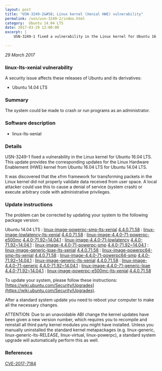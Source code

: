 ```yaml
---
layout: post
title: "USN-3249-2&#58; Linux kernel (Xenial HWE) vulnerability"
permalink: /usn/usn-3249-2/index.html
category:  Ubuntu 14.04 LTS
date: 2017-03-29 12:00:00
excerpt: |
    USN-3249-1 fixed a vulnerability in the Linux kernel for Ubuntu 16.04 LTS. This update provides the corresponding updates for the Linux Hardware Enablement (HWE) kernel from Ubuntu 16.04 LTS for Ubuntu 14.04 LTS.
    
--- 
```

 
 

*29 March 2017*

### linux-lts-xenial vulnerability

A security issue affects these releases of Ubuntu and its derivatives:

* Ubuntu 14.04 LTS

### Summary

The system could be made to crash or run programs as an administrator. 

### Software description

* linux-lts-xenial 

### Details

USN-3249-1 fixed a vulnerability in the Linux kernel for Ubuntu 16.04 LTS. This update provides the corresponding updates for the Linux Hardware Enablement (HWE) kernel from Ubuntu 16.04 LTS for Ubuntu 14.04 LTS.

It was discovered that the xfrm framework for transforming packets in the Linux kernel did not properly validate data received from user space. A local attacker could use this to cause a denial of service (system crash) or execute arbitrary code with administrative privileges. 

### Update instructions

The problem can be corrected by updating your system to the following package version:

Ubuntu 14.04 LTS
 : [linux-image-powerpc-smp-lts-xenial](https://launchpad.net/ubuntu/+source/linux-lts-xenial) <span> [4.4.0.71.58](https://launchpad.net/ubuntu/+source/linux-lts-xenial/4.4.0-71.92~14.04.1) </span> 
 : [linux-image-lowlatency-lts-xenial](https://launchpad.net/ubuntu/+source/linux-lts-xenial) <span> [4.4.0.71.58](https://launchpad.net/ubuntu/+source/linux-lts-xenial/4.4.0-71.92~14.04.1) </span> 
 : [linux-image-4.4.0-71-powerpc-e500mc](https://launchpad.net/ubuntu/+source/linux-lts-xenial) <span> [4.4.0-71.92~14.04.1](https://launchpad.net/ubuntu/+source/linux-lts-xenial/4.4.0-71.92~14.04.1) </span> 
 : [linux-image-4.4.0-71-lowlatency](https://launchpad.net/ubuntu/+source/linux-lts-xenial) <span> [4.4.0-71.92~14.04.1](https://launchpad.net/ubuntu/+source/linux-lts-xenial/4.4.0-71.92~14.04.1) </span> 
 : [linux-image-4.4.0-71-powerpc-smp](https://launchpad.net/ubuntu/+source/linux-lts-xenial) <span> [4.4.0-71.92~14.04.1](https://launchpad.net/ubuntu/+source/linux-lts-xenial/4.4.0-71.92~14.04.1) </span> 
 : [linux-image-generic-lpae-lts-xenial](https://launchpad.net/ubuntu/+source/linux-lts-xenial) <span> [4.4.0.71.58](https://launchpad.net/ubuntu/+source/linux-lts-xenial/4.4.0-71.92~14.04.1) </span> 
 : [linux-image-powerpc64-smp-lts-xenial](https://launchpad.net/ubuntu/+source/linux-lts-xenial) <span> [4.4.0.71.58](https://launchpad.net/ubuntu/+source/linux-lts-xenial/4.4.0-71.92~14.04.1) </span> 
 : [linux-image-4.4.0-71-powerpc64-smp](https://launchpad.net/ubuntu/+source/linux-lts-xenial) <span> [4.4.0-71.92~14.04.1](https://launchpad.net/ubuntu/+source/linux-lts-xenial/4.4.0-71.92~14.04.1) </span> 
 : [linux-image-generic-lts-xenial](https://launchpad.net/ubuntu/+source/linux-lts-xenial) <span> [4.4.0.71.58](https://launchpad.net/ubuntu/+source/linux-lts-xenial/4.4.0-71.92~14.04.1) </span> 
 : [linux-image-4.4.0-71-generic](https://launchpad.net/ubuntu/+source/linux-lts-xenial) <span> [4.4.0-71.92~14.04.1](https://launchpad.net/ubuntu/+source/linux-lts-xenial/4.4.0-71.92~14.04.1) </span> 
 : [linux-image-4.4.0-71-generic-lpae](https://launchpad.net/ubuntu/+source/linux-lts-xenial) <span> [4.4.0-71.92~14.04.1](https://launchpad.net/ubuntu/+source/linux-lts-xenial/4.4.0-71.92~14.04.1) </span> 
 : [linux-image-powerpc-e500mc-lts-xenial](https://launchpad.net/ubuntu/+source/linux-lts-xenial) <span> [4.4.0.71.58](https://launchpad.net/ubuntu/+source/linux-lts-xenial/4.4.0-71.92~14.04.1) </span> 

To update your system, please follow these instructions: [https://wiki.ubuntu.com/Security/Upgrades](https://wiki.ubuntu.com/Security/Upgrades).

After a standard system update you need to reboot your computer to make all the necessary changes.

ATTENTION: Due to an unavoidable ABI change the kernel updates have been given a new version number, which requires you to recompile and reinstall all third party kernel modules you might have installed. Unless you manually uninstalled the standard kernel metapackages (e.g. linux-generic, linux-generic-lts-RELEASE, linux-virtual, linux-powerpc), a standard system upgrade will automatically perform this as well. 

### References

 
 [CVE-2017-7184](http://people.ubuntu.com/~ubuntu-security/cve/CVE-2017-7184)
 

